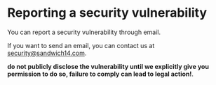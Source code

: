 # Reporting a security vulnerability
You can report a security vulnerability through email.

If you want to send an email, you can contact us at <security@sandwich14.com>.

**do not publicly disclose the vulnerability until we explicitly give
you permission to do so, failure to comply can lead to legal action!**.
